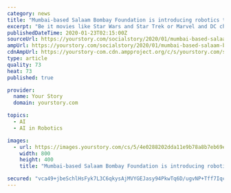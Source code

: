 ```yaml
---
category: news
title: "Mumbai-based Salaam Bombay Foundation is introducing robotics to underprivileged children across India"
excerpt: "Be it movies like Star Wars and Star Trek or Marvel and DC characters, we all have grown up watching them. And in the process, we loved the futuristic plot lines that were riddled with subjects like artificial intelligence, robotics, automation, quantum physics, and many more, that explained the existence of the universe. While many are ..."
publishedDateTime: 2020-01-23T02:15:00Z
sourceUrl: https://yourstory.com/socialstory/2020/01/mumbai-based-salaam-bombay-foundation-skill-at-school-robotics
ampUrl: https://yourstory.com/socialstory/2020/01/mumbai-based-salaam-bombay-foundation-skill-at-school-robotics/amp
cdnAmpUrl: https://yourstory-com.cdn.ampproject.org/c/s/yourstory.com/socialstory/2020/01/mumbai-based-salaam-bombay-foundation-skill-at-school-robotics/amp
type: article
quality: 73
heat: 73
published: true

provider:
  name: Your Story
  domain: yourstory.com

topics:
  - AI
  - AI in Robotics

images:
  - url: https://images.yourstory.com/cs/5/4e0288202dda11e9b78a8b7eb69eb573/Untitleddesign-2020-01-22T201110-1579704162630.jpg?fm=png&auto=format
    width: 800
    height: 400
    title: "Mumbai-based Salaam Bombay Foundation is introducing robotics to underprivileged children across India"

secured: "vca49+jbeSchlHsFyk7L3C6qkysAjMVYGEJasy94PkwTq6D/ugvNP+Tff7Iqch2WB/kREt+dOBXPc1b3XWrZ+txaz+BkSb5/RzRM78xan7PG/uK2SzqeNkSykyt8X4fRSwE6ccI385GIzh+pkO9MDqoPFEnPTF8AnGrkeQ+aFxu94kahcOorXNDKl9suTu/ykANihmSTOr8Q+HX4uhDOkEuS5OmsL3th7o+xvussx8hqYcoT3YRwQ/pkVeoECIE+CQ4HsCGtl2MptbWBWq3LnJvwqt2PLognqTt07FHORV6/cGB7HuN6XMr1PtMXyv1r2PFGkkA3nucfTzRa3KZyYV7FH+DPLxLwaZArvlN9VxUGI3OrMbqdlthhaJ2Z9mZlN7U1JELOQt76/B2835q6EOd7d4gBc6wkxuf8u91PRpBqbs5FTaVMSXVO7+RXX9M8lAHm4lsy64qr+JdcVWYIHg==;0cRz+LNwNvkMFcuyrekoGg=="
---
```


